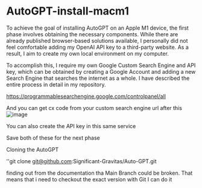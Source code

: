# AutoGPT-install-macm1
To achieve the goal of installing AutoGPT on an Apple M1 device, the first phase involves obtaining the necessary components. While there are already published browser-based solutions available, I personally did not feel comfortable adding my OpenAI API key to a third-party website. As a result, I aim to create my own local environment on my computer.

To accomplish this, I require my own Google Custom Search Engine and API key, which can be obtained by creating a Google Account and adding a new Search Engine that searches the internet as a whole. I have described the entire process in detail in my repository.

https://programmablesearchengine.google.com/controlpanel/all

And you can get cx code from your custom search engine url after this 
![image](https://user-images.githubusercontent.com/6028261/233764239-e7d45f47-7f40-4186-9e5b-7e0cd2b37a05.png)

You can also create the API key in this same service

Save both of these for the next phase

Cloning the AutoGPT

''git clone git@github.com:Significant-Gravitas/Auto-GPT.git

finding out from the documentation tha Main Branch could be broken. That means that i need to checkout the exact version with Git I can do it

